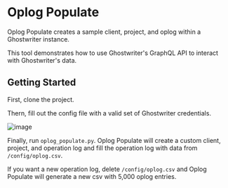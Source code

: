 # Oplog Populate
Oplog Populate creates a sample client, project, and oplog within a Ghostwriter instance.

This tool demonstrates how to use Ghostwriter's GraphQL API to interact with Ghostwriter's data.

## Getting Started

First, clone the project.

Thern, fill out the config file with a valid set of Ghostwriter credentials.

![image](https://github.com/user-attachments/assets/ed3d201c-c88e-40bb-8244-6592e8de3827)

Finally, run `oplog_populate.py`. Oplog Populate will create a custom client, project, and operation log and fill the operation 
log with data from `/config/oplog.csv`.

If you want a new operation log, delete `/config/oplog.csv` and Oplog Populate will generate a new csv with 5,000 oplog entries.
